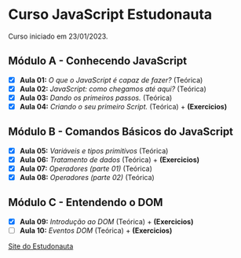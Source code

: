 # Curso JavaScript Estudonauta

Curso iniciado em 23/01/2023.

## Módulo A - Conhecendo JavaScript
- [x] **Aula 01:** _O que o JavaScript é capaz de fazer?_  (Teórica)
- [x] **Aula 02:** _JavaScript: como chegamos até aqui?_ (Teórica)
- [x] **Aula 03:** _Dando os primeiros passos._ (Teórica)
- [x] **Aula 04:** _Criando o seu primeiro Script._ (Teórica) + **(Exercicios)**

## Módulo B - Comandos Básicos do JavaScript
- [x] **Aula 05:** _Variáveis e tipos primitivos_ (Teórica)
- [x] **Aula 06:** _Tratamento de dados_ (Teórica) + **(Exercicios)**
- [x] **Aula 07:** _Operadores (parte 01)_ (Teórica)
- [x] **Aula 08:** _Operadores (parte 02)_ (Teórica)

## Módulo C - Entendendo o DOM
- [x] **Aula 09:** _Introdução ao DOM_ (Teórica) + **(Exercicios)**
- [ ] **Aula 10:** _Eventos DOM_ (Teórica) + **(Exercicios)**

[Site do Estudonauta](https://www.estudonauta.com/)
